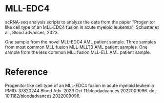 # MLL-EDC4
scRNA-seq analysis scripts to analyze the data from the paper "Progenitor like cell type of an MLL-EDC4 fusion in acute myeloid leukemia", Schuster et al., Blood advances, 2023.

One sample from the novel MLL-EDC4 AML patient sample.
Three samples from most common MLL fusion MLL-MLLT3 AML patient samples.
One sample from the less common MLL fusion MLL-ELL AML patient sample.


# Reference
Progenitor like cell type of an MLL-EDC4 fusion in acute myeloid leukemia
PMID: 37820244 Blood Adv. 2023 Oct 11:bloodadvances.2022009096. 
doi: 10.1182/bloodadvances.2022009096.
